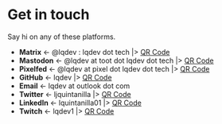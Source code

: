 # Get in touch

Say hi on any of these platforms.

- **Matrix** <- @lqdev : lqdev dot tech |> [QR Code](/images/qr-matrix.png)
- **Mastodon** <-  @lqdev at toot dot lqdev dot tech |> [QR Code](/images/qr-mastodon.png)
- **Pixelfed** <- @lqdev at pixel dot lqdev dot tech |> [QR Code](/images/qr-pixelfed.png)
- **GitHub** <- lqdev |> [QR Code](/images/qr-github.png)
- **Email** <- lqdev at outlook dot com
- **Twitter** <- ljquintanilla |> [QR Code](/images/qr-twitter.png)
- **LinkedIn** <- lquintanilla01 |> [QR Code](/images/qr-linkedin.png)
- **Twitch** <- lqdev1 |> [QR Code](/images/qr-twitch.png)
